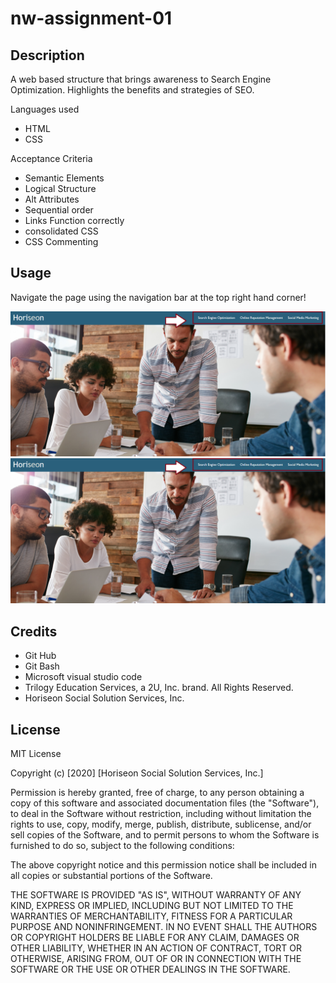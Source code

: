 # nw-assignment-01

## Description 

A web based structure that brings awareness to Search Engine Optimization.
Highlights the benefits and strategies of SEO.


Languages used

- HTML
- CSS

Acceptance Criteria 

- Semantic Elements
- Logical Structure   
- Alt Attributes 
- Sequential order 
- Links Function correctly 
- consolidated CSS
- CSS Commenting 

## Usage 

Navigate the page using the navigation bar at the top right hand corner!

![](assets\images\navigation-ss.png)
![Example navigating the webpage](https://github.com/jkelly91/nw-assignment-01/blob/main/assets/images/navigation-ss.png?raw=true)



## Credits


- Git Hub
- Git Bash 
- Microsoft visual studio code 
- Trilogy Education Services, a 2U, Inc. brand. All Rights Reserved.
- Horiseon Social Solution Services, Inc.




## License

MIT License

Copyright (c) [2020] [Horiseon Social Solution Services, Inc.]

Permission is hereby granted, free of charge, to any person obtaining a copy
of this software and associated documentation files (the "Software"), to deal
in the Software without restriction, including without limitation the rights
to use, copy, modify, merge, publish, distribute, sublicense, and/or sell
copies of the Software, and to permit persons to whom the Software is
furnished to do so, subject to the following conditions:

The above copyright notice and this permission notice shall be included in all
copies or substantial portions of the Software.

THE SOFTWARE IS PROVIDED "AS IS", WITHOUT WARRANTY OF ANY KIND, EXPRESS OR
IMPLIED, INCLUDING BUT NOT LIMITED TO THE WARRANTIES OF MERCHANTABILITY,
FITNESS FOR A PARTICULAR PURPOSE AND NONINFRINGEMENT. IN NO EVENT SHALL THE
AUTHORS OR COPYRIGHT HOLDERS BE LIABLE FOR ANY CLAIM, DAMAGES OR OTHER
LIABILITY, WHETHER IN AN ACTION OF CONTRACT, TORT OR OTHERWISE, ARISING FROM,
OUT OF OR IN CONNECTION WITH THE SOFTWARE OR THE USE OR OTHER DEALINGS IN THE
SOFTWARE.